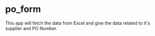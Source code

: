 # po_form
This app will fetch the data from Excel and give the data related to it's supplier and PO Number.
